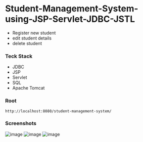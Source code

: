 # Student-Management-System-using-JSP-Servlet-JDBC-JSTL
- Register new student
- edit student details
- delete student

### Teck Stack
- JDBC
- JSP
- Servlet
- SQL
- Apache Tomcat

### Root
```
http://localhost:8080/student-management-system/
```

### Screenshots

![image](https://user-images.githubusercontent.com/79497113/157169232-1baa187c-022d-4fab-be69-a319d2f2348d.png)
![image](https://user-images.githubusercontent.com/79497113/157169455-906540ee-659c-43f8-9ff9-55ae814e2b13.png)
![image](https://user-images.githubusercontent.com/79497113/157169334-d0f22623-b78f-4982-bb14-510d0bfae00d.png)
